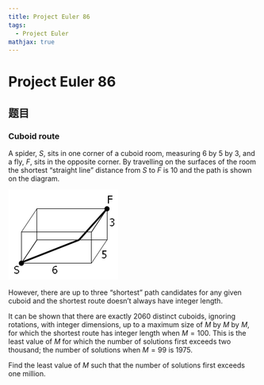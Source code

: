 ```yaml
---
title: Project Euler 86
tags:
  - Project Euler
mathjax: true
---
```

<escape><!-- more --></escape>

# Project Euler 86
## 题目
### Cuboid route
A spider, $S$, sits in one corner of a cuboid room, measuring $6$ by $5$ by $3$, and a fly, $F$, sits in the opposite corner. By travelling on the surfaces of the room the shortest “straight line” distance from $S$ to $F$ is $10$ and the path is shown on the diagram.

![](./image/p086.png)

However, there are up to three “shortest” path candidates for any given cuboid and the shortest route doesn’t always have integer length.

It can be shown that there are exactly $2060$ distinct cuboids, ignoring rotations, with integer dimensions, up to a maximum size of $M$ by $M$ by $M$, for which the shortest route has integer length when $M = 100$. This is the least value of $M$ for which the number of solutions first exceeds two thousand; the number of solutions when $M = 99$ is $1975$.

Find the least value of $M$ such that the number of solutions first exceeds one million.